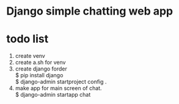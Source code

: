 # Django simple chatting web app

# todo list
1. create venv
2. create a.sh for venv
3. create django forder  
  $ pip install django  
  $ django-admin startproject config .  
4. make app for main screen of chat.  
  $ django-admin startapp chat
  
  


